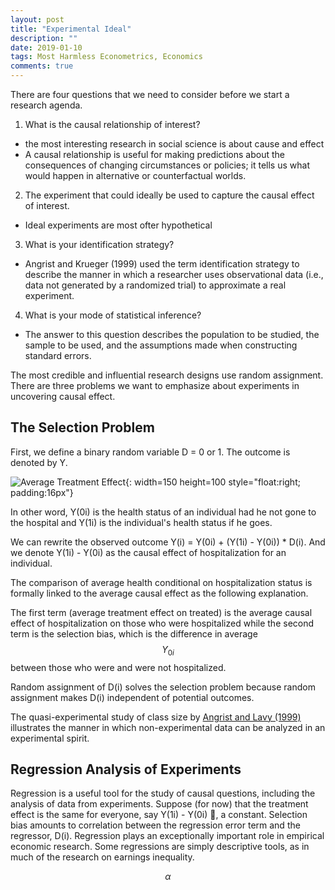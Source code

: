 ```yaml
---
layout: post
title: "Experimental Ideal"
description: ""
date: 2019-01-10
tags: Most Harmless Econometrics, Economics
comments: true
---
```

There are four questions that we need to consider before we start a research agenda.

1. What is the causal relationship of interest?
- the most interesting research in social science is about cause and effect
- A causal relationship is useful for making predictions about the consequences of changing circumstances or policies; it tells us what would happen in alternative or counterfactual worlds.

2. The experiment that could ideally be used to capture the causal effect of interest.
- Ideal experiments are most ofter hypothetical

3. What is your identification strategy?
- Angrist and Krueger (1999) used the term identification strategy to describe the manner in which a researcher uses observational data (i.e., data not generated by a randomized trial) to approximate a real experiment.

4. What is your mode of statistical inference?
- The answer to this question describes the population to be studied, the sample to be used, and the assumptions made when constructing standard errors.


The most credible and influential research designs use random assignment. There are three problems we want to emphasize about experiments in uncovering causal effect.

## The Selection Problem

First, we define a binary random variable D = 0 or 1. The outcome is denoted by Y.

![Average Treatment Effect](https://mengxinji.github.io/Blog/images/selectionbias.png){: width=150 height=100 style="float:right; padding:16px"}

In other word, Y(0i) is the health status of an individual had he not gone to the hospital and Y(1i) is the individual's health status if he goes. 

We can rewrite the observed outcome Y(i) = Y(0i) + (Y(1i) - Y(0i)) * D(i). And we denote Y(1i) - Y(0i) as the causal effect of hospitalization for an individual. 

The comparison of average health conditional on hospitalization status is formally linked to the average causal effect as the following explanation. 

The first term (average treatment effect on treated) is the average causal effect of hospitalization on those who were hospitalized while the second term is the selection bias, which is the difference in average $$ Y_{0i}$$ between those who were and were not hospitalized.

Random assignment of D(i) solves the selection problem because random assignment makes D(i) independent of potential outcomes.

The quasi-experimental study of class size by [Angrist and Lavy (1999)](https://economics.mit.edu/files/8273) illustrates the manner in which non-experimental data can be analyzed in an experimental spirit.

## Regression Analysis of Experiments

Regression is a useful tool for the study of causal questions, including the analysis of data from experiments. Suppose (for now) that the treatment effect is the same for everyone, say Y(1i) - Y(0i) , a constant. Selection bias amounts to correlation between the regression error term and the regressor, D(i). Regression plays an exceptionally important role in empirical economic research. Some regressions are simply descriptive tools, as in much of the research on earnings inequality.



$$ \alpha $$





